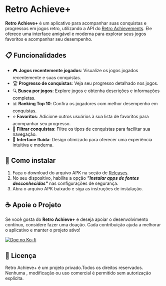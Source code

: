 # Retro Achieve+

**Retro Achieve+** é um aplicativo para acompanhar suas conquistas e progressos em jogos retro, utilizando a API do [Retro Achievements](https://retroachievements.org/). Ele oferece uma interface amigável e moderna para explorar seus jogos favoritos e acompanhar seu desempenho.

## 📋 Funcionalidades

- 🎮 **Jogos recentemente jogados**: Visualize os jogos jogados recentemente e suas conquistas.
- 🏆 **Progresso de conquistas**: Veja seu progresso detalhado nos jogos.
- 🔍 **Busca por jogos**: Explore jogos e obtenha descrições e informações completas.
- 📊 **Ranking Top 10**: Confira os jogadores com melhor desempenho em conquistas.
- ⭐ **Favoritos**: Adicione outros usuários à sua lista de favoritos para acompanhar seu progresso.
- 🔎 **Filtrar conquistas**: Filtre os tipos de conquistas para facilitar sua navegação.
- 🎨 **Interface fluida**: Design otimizado para oferecer uma experiência intuitiva e moderna.

## 🚀 Como instalar

1. Faça o download do arquivo APK na seção de [Releases](https://github.com/jef-rs/retro-achieve-plus/releases).
2. No seu dispositivo, habilite a opção ***"Instalar apps de fontes desconhecidas"*** nas configurações de segurança.
3. Abra o arquivo APK baixado e siga as instruções de instalação.

## ☕ Apoie o Projeto

Se você gosta do **Retro Achieve+** e deseja apoiar o desenvolvimento contínuo, considere fazer uma doação. Cada contribuição ajuda a melhorar o aplicativo e manter o projeto ativo!

[![Doe no Ko-fi](https://ko-fi.com/img/githubbutton_sm.svg)](https://ko-fi.com/jefrs)

## 📜 Licença

Retro Achieve+ é um projeto privado.Todos os direitos reservados. Nenhuma , modificação ou uso comercial é permitido sem autorização explícita.
